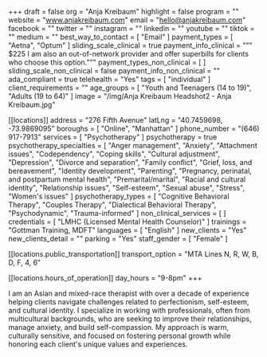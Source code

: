 +++
draft = false
org = "Anja Kreibaum"
highlight = false
program = ""
website = "www.anjakreibaum.com"
email = "hello@anjakreibaum.com"
facebook = ""
twitter = ""
instagram = ""
linkedin = ""
youtube = ""
tiktok = ""
medium = ""
best_way_to_contact = [ "Email" ]
payment_types = [ "Aetna", "Optum" ]
sliding_scale_clinical = true
payment_info_clinical = """
$225
I am also an out-of-network provider and offer superbills for clients who choose this option."""
payment_types_non_clinical = [ ]
sliding_scale_non_clinical = false
payment_info_non_clinical = ""
ada_compliant = true
telehealth = "Yes"
tags = [ "individual" ]
client_requirements = ""
age_groups = [ "Youth and Teenagers (14 to 19)", "Adults (19 to 64)" ]
image = "/img/Anja Kreibaum Headshot2 - Anja Kreibaum.jpg"

[[locations]]
address = "276 Fifth Avenue"
latLng = "40.7459698, -73.9869095"
boroughs = [ "Online", "Manhattan" ]
phone_number = "(646) 917-7913"
services = [ "Psychotherapy" ]
psychotherapy = true
psychotherapy_specialties = [
  "Anger management",
  "Anxiety",
  "Attachment issues",
  "Codependency",
  "Coping skills",
  "Cultural adjustment",
  "Depression",
  "Divorce and separation",
  "Family conflict",
  "Grief, loss, and bereavement",
  "Identity development",
  "Parenting",
  "Pregnancy, perinatal, and postpartum mental health",
  "Premarital/marital",
  "Racial and cultural identity",
  "Relationship issues",
  "Self-esteem",
  "Sexual abuse",
  "Stress",
  "Women's issues"
]
psychotherapy_types = [
  "Cognitive Behavioral Therapy",
  "Couples Therapy",
  "Dialectical Behavioral Therapy",
  "Psychodynamic",
  "Trauma-informed"
]
non_clinical_services = [ ]
credentials = [ "LMHC (Licensed Mental Health Counselor)" ]
trainings = "Gottman Training, MDFT"
languages = [ "English" ]
new_clients = "Yes"
new_clients_detail = ""
parking = "Yes"
staff_gender = [ "Female" ]

  [[locations.public_transportation]]
  transport_option = "MTA Lines N, R, W, B, D, F, 4, 6"

  [[locations.hours_of_operation]]
  day_hours = "9-8pm"
+++


I am an Asian and mixed-race therapist with over a decade of experience helping clients navigate challenges related to perfectionism, self-esteem, and cultural identity. I specialize in working with professionals, often from multicultural backgrounds, who are seeking to improve their relationships, manage anxiety, and build self-compassion. My approach is warm, culturally sensitive, and focused on fostering personal growth while honoring each client's unique values and experiences.

